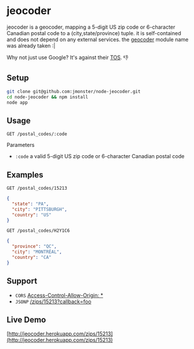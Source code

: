 jeocoder
========

jeocoder is a geocoder, mapping a 5-digit US zip code or 6-character Canadian postal code to a (city,state/province) tuple. it is self-contained and does not depend on any external services. the [geocoder](https://npmjs.org/package/geocoder) module name was already taken :|

Why not just use Google? It's against their [TOS](https://developers.google.com/maps/terms#section_10_12). :-1:
## Setup
```bash
git clone git@github.com:jmonster/node-jeocoder.git
cd node-jeocoder && npm install
node app
```

## Usage
`GET /postal_codes/:code`

Parameters

+ `:code` a valid 5-digit US zip code or 6-character Canadian postal code

## Examples
```
GET /postal_codes/15213
```
```json
{
  "state": "PA",
  "city": "PITTSBURGH",
  "country": "US"
}
```

```
GET /postal_codes/H2Y1C6
```
```json
{
  "province": "QC",
  "city": "MONTRÉAL",
  "country": "CA"
}
```

## Support
+ `CORS` [Access-Control-Allow-Origin: *](http://en.wikipedia.org/wiki/Cross-origin_resource_sharing)
+ `JSONP` [/zips/15213?callback=foo](http://jeocoder.herokuapp.com/zips/15213?callback=foo)

## Live Demo
[http://jeocoder.herokuapp.com/zips/15213](http://jeocoder.herokuapp.com/zips/15213)

